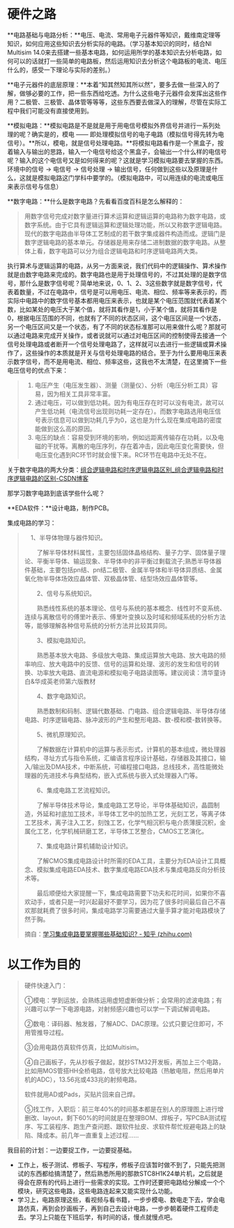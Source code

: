 # 硬件之路

**电路基础与电路分析：**电压、电流、常用电子元器件等知识，戴维南定理等知识，如何应用这些知识去分析实际的电路。（学习基本知识的同时，结合NI Multisim 14.0来去搭建一些基本电路，如何运用所学的基本知识去分析电路，如何可以的话就打一些简单的电路板，然后运用知识去分析这个电路板的电流、电压什么的，感受一下理论与实际的差别。）

**电子元器件的底层原理：**本着“知其然知其所以然”，要多去做一些深入的了解，做够必要的工作，把一些东西给吃透。为什么这些电子元器件会发挥出这些作用？二极管、三极管、晶体管等等等，这些东西要去做深入的理解，尽管在实际工程中我们可能没有直接使用到。

**模拟电路：**模拟电路是不是就是用于用电信号模拟外界信号并进行一系列处理的呢？确实是的，模电 —— 即处理模拟信号的电子电路（模拟信号得先转为电信号）。**所以，模电，就是信号处理电路。**将模拟电路看作是一个黑盒子，按着输入与输出的思路，输入一个电信号给这个黑盒子，会输出一个什么样的电信号呢？输入的这个电信号又是如何得来的呢？这就是学习模拟电路要去掌握的东西。环境中的信号 → 电信号 → 信号处理 → 输出信号，任何做到这些以及原理是什么，这就是模拟电路这门学科中要学的。（模拟电路中，可以用连续的电流或电压来表示信号与信息）

**数字电路：**什么是数字电路？先看看百度百科是怎么解释的：

>用数字信号完成对数字量进行算术运算和逻辑运算的电路称为数字电路，或数字系统。由于它具有逻辑运算和逻辑处理功能，所以又称数字逻辑电路。现代的数字电路由半导体工艺制成的若干数字集成器件构造而成。逻辑门是数字逻辑电路的基本单元。存储器是用来存储二进制数据的数字电路。从整体上看，数字电路可以分为组合逻辑电路和时序逻辑电路两大类。

执行算术与逻辑运算的电路，从另一方面来说，我们代码中的逻辑操作、算术操作就是由数字电路来完成的。数字电路也是用于处理信号的，不过其处理的是数字信号，那什么是数字信号呢？简单地来说，0、1、2、3这些数字就是数字信号，代表着数量，不过在电路中，信号是可以用电压、电流、相位、频率等来表示的，而实际中电路中的数字信号基本都用电压来表示，也就是某个电压范围就代表着某个数，比如某处的电压大于某个值，就将其看作是1，小于某个值，就将其看作是0，根据电压范围的不同，也就有了不同的状态区间，这个电压区间是一个状态，另一个电压区间又是一个状态，有了不同的状态标准那可以用来做什么呢？那就可以通过电路来完成开关操作，或者说就可以通过对电压区间的控制使得去接通一个信号处理电路或者断开一个信号处理电路了，这样就可以去进行一些逻辑或算术操作了，这些操作的本质就是开关与信号处理电路的结合。至于为什么要用电压来表示数字信号，而不是用电流、相位、频率这些，这我也不太清楚，在这里摘下一些电压信号的优点下来：

>1. 电压产生（电压发生器）、测量（测量仪）、分析（电压分析工具）容易，因为相关工具非常丰富。
>2. 通过电压，可以做到低功耗。因为有电压存在时可以没有电流，故可以产生低功耗（电流信号出现则功耗一定存在）。而数字电路选用电压信号表示信息可以做到功耗几乎为0，这也是为什么现在集成电路的密度能做到这么高的原因。 
>3. 电压的缺点：容易受到环境的影响，例如远距离传输存在功耗，以及电磁的干扰等。离散的电压序列，存在着冲击，因此电压变化需要快，但电压变化遇到RC环节时就会慢下来。RC环节在电路中无处不在。

关于数字电路的两大分类：[组合逻辑电路和时序逻辑电路区别_组合逻辑电路和时序逻辑电路的区别-CSDN博客](https://blog.csdn.net/xxxisail/article/details/90597531)

那学习数字电路到底该学些什么呢？



**EDA软件：**设计电路，制作PCB。





集成电路的学习：

>　1、半导体物理与器件知识。
>
>　　了解半导体材料属性，主要包括固体晶格结构、量子力学、固体量子理论、平衡半导体、输运现象、半导体中的非平衡过剩载流子;熟悉半导体器件基础，主要包括pn结、pn结二极管、金属半导体和半导体异质结、金属氧化物半导体场效应晶体管、双极晶体管、结型场效应晶体管等。
>
>　　2、信号与系统知识。
>
>　　熟悉线性系统的基本理论、信号与系统的基本概念、线性时不变系统、连续与离散信号的傅里叶表示、傅里叶变换以及时域和频域系统的分析方法等，能够理解各种信号系统的分析方法并比较其异同。
>
>　　3、模拟电路知识。
>
>　　熟悉基本放大电路、多级放大电路、集成运算放大电路、放大电路的频率响应、放大电路中的反馈、信号的运算和处理、波形的发生和信号的转换、功率放大电路、直流电源和模拟电子电路读图等。建议阅读：清华童诗白&华成英老师第六版教材
>
>　　4、数字电路知识。
>
>　　熟悉数制和码制、逻辑代数基础、门电路、组合逻辑电路、半导体存储电路、时序逻辑电路、脉冲波形的产生和整形电路、数-模和模-数转换等。
>
>　　5、微机原理知识。
>
>　　了解数据在计算机中的运算与表示形式，计算机的基本组成，微处理器结构，寻址方式与指令系统，汇编语言程序设计基础，存储器及其接口，输入/输出及DMA技术，中断系统，可编程接口电路，总线技术，高性能微处理器的先进技术与典型结构，嵌入式系统与嵌入式处理器入门等。
>
>　　6、集成电路工艺流程知识。
>
>　　了解半导体技术导论，集成电路工艺导论，半导体基础知识，晶圆制造，外延和衬底加工技术，半导体工艺中的加热工艺，光刻工艺，等离子体工艺技术，离子注入工艺，刻蚀工艺，化学气相沉积与电介质薄膜沉积，金属化工艺，化学机械研磨工艺，半导体工艺整合，CMOS工艺演化。
>
>　　7、集成电路计算机辅助设计知识。
>
>　　了解CMOS集成电路设计时所需的EDA工具，主要分为EDA设计工具概念、模拟集成电路EDA技术、数字集成电路EDA技术与集成电路反向分析技术等。
>
>　　最后顺便给大家提醒一下，集成电路需要下功夫和花时间，如果你不喜欢动手，或者只是一时兴起最好不要学习，因为花了很多时间最后自己不喜欢那就耗费了很多时间，集成电路学习需要通过大量手算才能对电路模块了然于胸。
>
>摘自：[学习集成电路要掌握哪些基础知识? - 知乎 (zhihu.com)](https://zhuanlan.zhihu.com/p/610127106)

# 以工作为目的

>硬件快速入门：
>
>①模电：学到运放，会熟练运用虚短虚断做分析；会常用的滤波电路；有兴趣可以学一下电源电路，对射频感兴趣也可以学一下调试解调电路。
>
>②数电：译码器、触发器，了解ADC、DAC原理。公式只要记住即可，不用管推导过程。
>
>③会用电路仿真软件仿真，比如Multisim。
>
>④自己画板子，先从抄板子做起，就抄STM32开发板，再加上三个电路，比如用MOS管搭HH全桥电路，信号放大比较电路（热敏电阻，然后用单片机的ADC），13.56兆或433兆的射频电路。
>
>软件就用AD或Pads，买贴片回来自己焊。
>
>⑤找工作，入职后：前三年40%的时间基本都是在别人的原理图上进行增删改、layout，剩下60%的时间就是在整理BOM、焊板子，写PCBA测试程序、写工装程序、跑生产查问题、跟软件扯皮、求软件帮忙规避电路上的缺陷、降成本。前几年一直重复上述过程......

我目前的计划：一边要捉工作，一边要捉基础。

- 工作上，板子测试、修板子、写程序，修板子应该暂时做不到了，只能先把测试的东西都给搞清楚了，然后熟悉所用的那款STC8H1K24单片机，之后就是得会在原有的代码上进行一些需求的实现。工作时还要把电路给分解成一个个模块，研究这些电路，这些电路连起来又能实现什么功能。
- 学习上，电路原理这些，看视频与看书籍，一步步模电、数电走下去，学会电路仿真，再到会抄画板子，再到自己去设计电路，一步步朝着硬件工程师走去。学习上只能在下班后学，有时间的话，慢点就慢点吧。



























